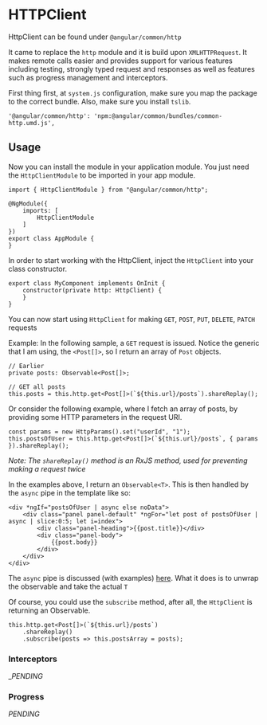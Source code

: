 # HTTPClient

HttpClient can be found under `@angular/common/http`

It came to replace the `http` module and it is build upon `XMLHTTPRequest`. It makes remote calls easier and provides support for various features including testing, strongly typed request and responses as well as features such as progress management and interceptors.

First thing first, at `system.js` configuration, make sure you map the package to the correct bundle. Also, make sure you install `tslib`.
```
'@angular/common/http': 'npm:@angular/common/bundles/common-http.umd.js', 
```

## Usage
Now you can install the module in your application module. You just need the `HttpClientModule` to be imported in your app module.

```
import { HttpClientModule } from "@angular/common/http";

@NgModule({
    imports: [
        HttpClientModule
    ]
})
export class AppModule {
}

```

In order to start working with the HttpClient, inject the `HttpClient` into your class constructor.

```
export class MyComponent implements OnInit {
    constructor(private http: HttpClient) {
    }
}
```

You can now start using `HttpClient` for making `GET`, `POST`, `PUT`, `DELETE`, `PATCH` requests

Example:
In the following sample, a `GET` request is issued. Notice the generic that I am using, the `<Post[]>`, so I return an array of `Post` objects.
```
// Earlier
private posts: Observable<Post[]>;

// GET all posts
this.posts = this.http.get<Post[]>(`${this.url}/posts`).shareReplay();
```

Or consider the following example, where I fetch an array of posts, by providing some HTTP parameters in the request URI.
```
const params = new HttpParams().set("userId", "1");
this.postsOfUser = this.http.get<Post[]>(`${this.url}/posts`, { params }).shareReplay();
```

_Note: The `shareReplay()` method is an RxJS method, used for preventing making a request twice_

In the examples above, I return an `Observable<T>`. This is then handled by the `async` pipe in the template like so:
```
<div *ngIf="postsOfUser | async else noData">
    <div class="panel panel-default" *ngFor="let post of postsOfUser | async | slice:0:5; let i=index">
        <div class="panel-heading">{{post.title}}</div>
        <div class="panel-body">
            {{post.body}}
        </div>
    </div>
</div>
```
The `async` pipe is discussed (with examples) [here](https://github.com/gdyrrahitis/angular-101/tree/master/src/samples/Remote/AsyncPipe).
What it does is to unwrap the observable and take the actual `T`

Of course, you could use the `subscribe` method, after all, the `HttpClient` is returning an Observable.
```
this.http.get<Post[]>(`${this.url}/posts`)
    .shareReplay()
    .subscribe(posts => this.postsArray = posts);
```

### Interceptors
__PENDING_

### Progress
_PENDING_
